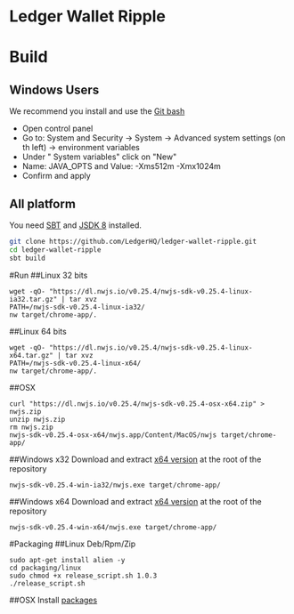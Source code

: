 # Ledger Wallet Ripple

# Build

## Windows Users

We recommend you install and use the [Git bash](https://git-scm.com/download/win)

- Open control panel
- Go to: System and Security -> System -> Advanced system settings (on th left) -> environment variables
- Under " System variables" click on "New"
- Name: JAVA_OPTS and Value: -Xms512m -Xmx1024m
- Confirm and apply

## All platform

You need [SBT](http://www.scala-sbt.org/1.x/docs/Setup.html) and [JSDK 8](http://www.oracle.com/technetwork/java/javase/downloads/jdk8-downloads-2133151.html)  installed.
```bash
git clone https://github.com/LedgerHQ/ledger-wallet-ripple.git
cd ledger-wallet-ripple
sbt build
```

#Run
##Linux 32 bits
```
wget -qO- "https://dl.nwjs.io/v0.25.4/nwjs-sdk-v0.25.4-linux-ia32.tar.gz" | tar xvz
PATH=/nwjs-sdk-v0.25.4-linux-ia32/
nw target/chrome-app/.
```

##Linux 64 bits
```
wget -qO- "https://dl.nwjs.io/v0.25.4/nwjs-sdk-v0.25.4-linux-x64.tar.gz" | tar xvz
PATH=/nwjs-sdk-v0.25.4-linux-x64/
nw target/chrome-app/.
```

##OSX
```
curl "https://dl.nwjs.io/v0.25.4/nwjs-sdk-v0.25.4-osx-x64.zip" > nwjs.zip
unzip nwjs.zip
rm nwjs.zip
nwjs-sdk-v0.25.4-osx-x64/nwjs.app/Content/MacOS/nwjs target/chrome-app/
```

##Windows x32
Download and extract [x64 version](https://dl.nwjs.io/v0.25.4/nwjs-sdk-v0.25.4-win-ia32.zip) at the root of the repository
```
nwjs-sdk-v0.25.4-win-ia32/nwjs.exe target/chrome-app/
```

##Windows x64
Download and extract [x64 version](https://dl.nwjs.io/v0.25.4/nwjs-sdk-v0.25.4-win-x64.zip) at the root of the repository
```
nwjs-sdk-v0.25.4-win-x64/nwjs.exe target/chrome-app/
```

#Packaging
##Linux Deb/Rpm/Zip
```
sudo apt-get install alien -y
cd packaging/linux
sudo chmod +x release_script.sh 1.0.3
./release_script.sh
```

##OSX
Install [packages](http://s.sudre.free.fr/Software/Packages/about.html)
```$xslt

```